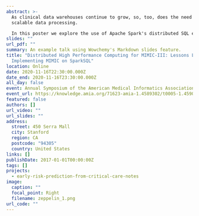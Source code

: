 ```yaml
---
abstract: >-
  As clinical data warehouses continue to grow, so, too, does the need for
  scalable data processing. 

  In this poster we explore the use of Apache Spark's distributed SQL engine for interacting with the MIMIC-III critical care database. We explore the impact of distributed data processing enabled using Apache SparkSQL, providing our software for loading MIMIC data into a persistent distributed database, as well as example applications and interactive Apache Zeppelin notebooks.
slides: ""
url_pdf: ""
summary: An example talk using Wowchemy's Markdown slides feature.
title: "Distributed High Performance Computing for MIMIC-III: Lessons Learned
  Implementing MIMIC on SparkSQL"
location: Online
date: 2020-11-16T22:30:00.000Z
date_end: 2020-11-16T23:30:00.000Z
all_day: false
event: Annual Symposium of the American Medical Informatics Association
event_url: https://knowledge.amia.org/71623-amia-1.4589302/t0005-1.4590480/t0005-1.4590481/a175-1.4590773/an175-1.4590774
featured: false
authors: []
url_video: ""
url_slides: ""
address:
  street: 450 Serra Mall
  city: Stanford
  region: CA
  postcode: "94305"
  country: United States
links: []
publishDate: 2017-01-01T00:00:00Z
tags: []
projects:
  - early-risk-prediction-from-critical-care-notes
image:
  caption: ""
  focal_point: Right
  filename: zeppelin_1.png
url_code: ""
---
```


